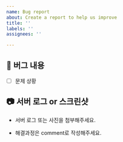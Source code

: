 ```yaml
---
name: Bug report
about: Create a report to help us improve
title: ''
labels: ''
assignees: ''

---
```


## 🐛 버그 내용
- [ ] 문제 상황

## 📷 서버 로그 or 스크린샷
- 서버 로그 또는 사진을 첨부해주세요.

- 해결과정은 comment로 작성해주세요.
